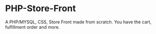 # PHP-Store-Front
A PHP/MYSQL, CSS, Store Front made from scratch. You have the cart, fulfillment order and more. 
